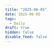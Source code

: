 ```yaml
---
title: "2025-06-05"
date: 2025-06-05
tags:
  - Daily
draft: true
hidden: false
disable_feed: false
---
```


